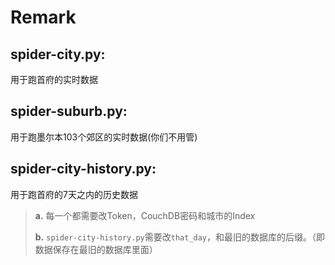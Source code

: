 # Remark
## spider-city.py:
用于跑首府的实时数据
## spider-suburb.py:
用于跑墨尔本103个郊区的实时数据(你们不用管)
## spider-city-history.py:
用于跑首府的7天之内的历史数据
> **a.** 每一个都需要改Token，CouchDB密码和城市的Index
> 
> **b.** `spider-city-history.py`需要改`that_day`，和最旧的数据库的后缀。（即数据保存在最旧的数据库里面）
